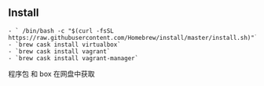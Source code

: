 ## Install

```
- ` /bin/bash -c "$(curl -fsSL https://raw.githubusercontent.com/Homebrew/install/master/install.sh)"`
- `brew cask install virtualbox`
- `brew cask install vagrant`
- `brew cask install vagrant-manager`
```

程序包 和 box 在网盘中获取 
